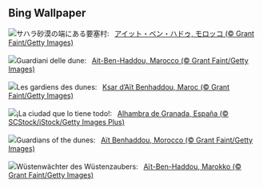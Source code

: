 ## Bing Wallpaper
![](https://www.bing.com/th?id=OHR.MoroccoBenhaddou_JA-JP1858999164_UHD.jpg&w=1000)サハラ砂漠の端にある要塞村:&nbsp;&ensp;[アイット・ベン・ハドゥ, モロッコ (© Grant Faint/Getty Images)](https://www.bing.com/th?id=OHR.MoroccoBenhaddou_JA-JP1858999164_UHD.jpg)
<br><br/>
![](https://www.bing.com/th?id=OHR.MoroccoBenhaddou_IT-IT7804111538_UHD.jpg&w=1000)Guardiani delle dune:&nbsp;&ensp;[Ait-Ben-Haddou, Marocco (© Grant Faint/Getty Images)](https://www.bing.com/th?id=OHR.MoroccoBenhaddou_IT-IT7804111538_UHD.jpg)
<br><br/>
![](https://www.bing.com/th?id=OHR.MoroccoBenhaddou_FR-FR8548629295_UHD.jpg&w=1000)Les gardiens des dunes:&nbsp;&ensp;[Ksar d’Aït Benhaddou, Maroc (© Grant Faint/Getty Images)](https://www.bing.com/th?id=OHR.MoroccoBenhaddou_FR-FR8548629295_UHD.jpg)
<br><br/>
![](https://www.bing.com/th?id=OHR.CorpusChristiGranada_ES-ES5471686703_UHD.jpg&w=1000)¡La ciudad que lo tiene todo!:&nbsp;&ensp;[Alhambra de Granada, España (© SCStock/iStock/Getty Images Plus)](https://www.bing.com/th?id=OHR.CorpusChristiGranada_ES-ES5471686703_UHD.jpg)
<br><br/>
![](https://www.bing.com/th?id=OHR.MoroccoBenhaddou_EN-GB8113662497_UHD.jpg&w=1000)Guardians of the dunes:&nbsp;&ensp;[Aït Benhaddou, Morocco (© Grant Faint/Getty Images)](https://www.bing.com/th?id=OHR.MoroccoBenhaddou_EN-GB8113662497_UHD.jpg)
<br><br/>
![](https://www.bing.com/th?id=OHR.MoroccoBenhaddou_DE-DE9640944189_UHD.jpg&w=1000)Wüstenwächter des Wüstenzaubers:&nbsp;&ensp;[Aït-Ben-Haddou, Marokko (© Grant Faint/Getty Images)](https://www.bing.com/th?id=OHR.MoroccoBenhaddou_DE-DE9640944189_UHD.jpg)
<br><br/>
